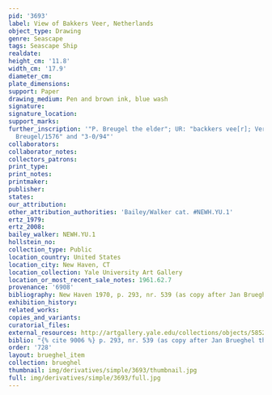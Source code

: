 ```yaml
---
pid: '3693'
label: View of Bakkers Veer, Netherlands
object_type: Drawing
genre: Seascape
tags: Seascape Ship
realdate: 
height_cm: '11.8'
width_cm: '17.9'
diameter_cm: 
plate_dimensions: 
support: Paper
drawing_medium: Pen and brown ink, blue wash
signature: 
signature_location: 
support_marks: 
further_inscription: '"P. Breugel the elder"; UR: "backkers vee[r]; Verso, UC: "Pet
  Breugel/1576" and "3-0/94"'
collaborators: 
collaborator_notes: 
collectors_patrons: 
print_type: 
print_notes: 
printmaker: 
publisher: 
states: 
our_attribution: 
other_attribution_authorities: 'Bailey/Walker cat. #NEWH.YU.1'
ertz_1979: 
ertz_2008: 
bailey_walker: NEWH.YU.1
hollstein_no: 
collection_type: Public
location_country: United States
location_city: New Haven, CT
location_collection: Yale University Art Gallery
location_or_most_recent_sale_notes: 1961.62.7
provenance: '6908'
bibliography: New Haven 1970, p. 293, nr. 539 (as copy after Jan Brueghel the Elder)
exhibition_history: 
related_works: 
copies_and_variants: 
curatorial_files: 
external_resources: http://artgallery.yale.edu/collections/objects/58526
biblio: "{% cite 9006 %} p. 293, nr. 539 (as copy after Jan Brueghel the Elder)"
order: '728'
layout: brueghel_item
collection: brueghel
thumbnail: img/derivatives/simple/3693/thumbnail.jpg
full: img/derivatives/simple/3693/full.jpg
---
```

